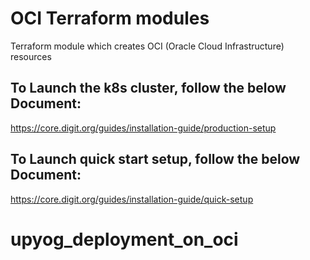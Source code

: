 # OCI Terraform modules

Terraform module which creates OCI (Oracle Cloud Infrastructure) resources

## To Launch the k8s cluster, follow the below Document:
https://core.digit.org/guides/installation-guide/production-setup

## To Launch quick start setup, follow the below Document:
https://core.digit.org/guides/installation-guide/quick-setup



# upyog_deployment_on_oci
